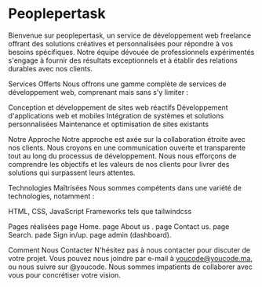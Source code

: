 # Peoplepertask

Bienvenue sur peoplepertask, un service de développement web freelance offrant des solutions créatives et personnalisées pour répondre à vos besoins spécifiques. Notre équipe dévouée de professionnels expérimentés s'engage à fournir des résultats exceptionnels et à établir des relations durables avec nos clients.

Services Offerts
Nous offrons une gamme complète de services de développement web, comprenant mais sans s'y limiter :

Conception et développement de sites web réactifs
Développement d'applications web et mobiles
Intégration de systèmes et solutions personnalisées
Maintenance et optimisation de sites existants

Notre Approche
Notre approche est axée sur la collaboration étroite avec nos clients. Nous croyons en une communication ouverte et transparente tout au long du processus de développement. Nous nous efforçons de comprendre les objectifs et les valeurs de nos clients pour livrer des solutions qui surpassent leurs attentes.

Technologies Maîtrisées
Nous sommes compétents dans une variété de technologies, notamment :

HTML, CSS, JavaScript
Frameworks tels que tailwindcss

Pages réalisées
page Home.
page About us .
page Contact us.
page Search.
pade Sign in/up.
page admin (dashboard).

Comment Nous Contacter
N'hésitez pas à nous contacter pour discuter de votre projet. Vous pouvez nous joindre par e-mail à youcode@youcode.ma, ou nous suivre sur @youcode. Nous sommes impatients de collaborer avec vous pour concrétiser votre vision.
